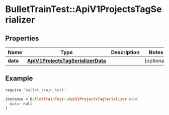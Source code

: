 # BulletTrainTest::ApiV1ProjectsTagSerializer

## Properties

| Name | Type | Description | Notes |
| ---- | ---- | ----------- | ----- |
| **data** | [**ApiV1ProjectsTagSerializerData**](ApiV1ProjectsTagSerializerData.md) |  | [optional] |

## Example

```ruby
require 'bullet_train_test'

instance = BulletTrainTest::ApiV1ProjectsTagSerializer.new(
  data: null
)
```

